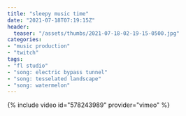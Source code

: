```yaml
---
title: "sleepy music time"
date: "2021-07-18T07:19:15Z"
header:
  teaser: "/assets/thumbs/2021-07-18-02-19-15-0500.jpg"
categories:
- "music production"
- "twitch"
tags:
- "fl studio"
- "song: electric bypass tunnel"
- "song: tesselated landscape"
- "song: watermelon"
---
```

{% include video id="578243989" provider="vimeo" %}
